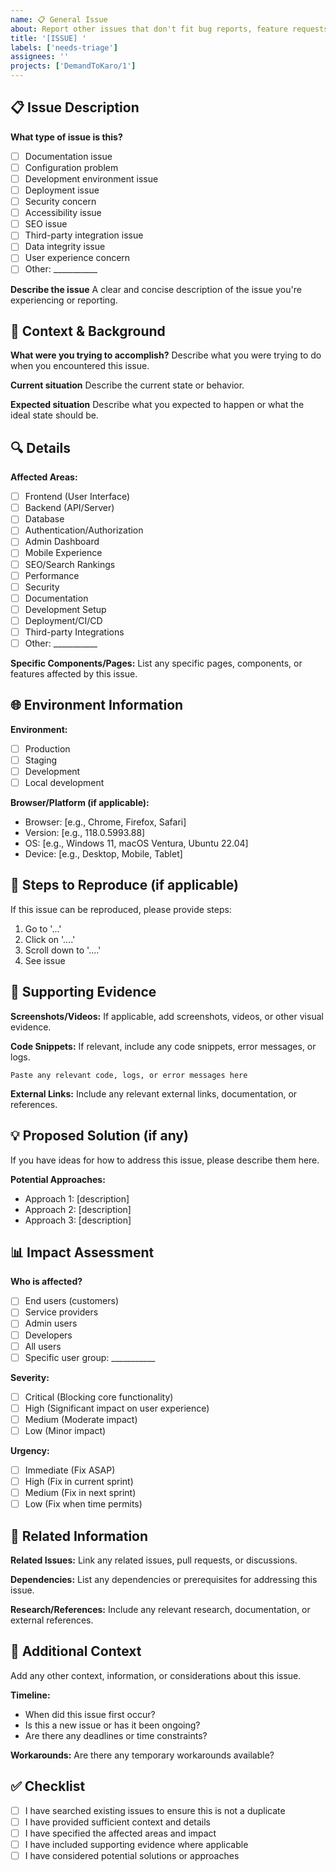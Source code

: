 ```yaml
---
name: 📋 General Issue
about: Report other issues that don't fit bug reports, feature requests, or performance issues
title: '[ISSUE] '
labels: ['needs-triage']
assignees: ''
projects: ['DemandToKaro/1']
---
```


## 📋 Issue Description
**What type of issue is this?**
- [ ] Documentation issue
- [ ] Configuration problem
- [ ] Development environment issue
- [ ] Deployment issue
- [ ] Security concern
- [ ] Accessibility issue
- [ ] SEO issue
- [ ] Third-party integration issue
- [ ] Data integrity issue
- [ ] User experience concern
- [ ] Other: ___________

**Describe the issue**
A clear and concise description of the issue you're experiencing or reporting.

## 🎯 Context & Background
**What were you trying to accomplish?**
Describe what you were trying to do when you encountered this issue.

**Current situation**
Describe the current state or behavior.

**Expected situation**
Describe what you expected to happen or what the ideal state should be.

## 🔍 Details
**Affected Areas:**
- [ ] Frontend (User Interface)
- [ ] Backend (API/Server)
- [ ] Database
- [ ] Authentication/Authorization
- [ ] Admin Dashboard
- [ ] Mobile Experience
- [ ] SEO/Search Rankings
- [ ] Performance
- [ ] Security
- [ ] Documentation
- [ ] Development Setup
- [ ] Deployment/CI/CD
- [ ] Third-party Integrations
- [ ] Other: ___________

**Specific Components/Pages:**
List any specific pages, components, or features affected by this issue.

## 🌐 Environment Information
**Environment:**
- [ ] Production
- [ ] Staging
- [ ] Development
- [ ] Local development

**Browser/Platform (if applicable):**
- Browser: [e.g., Chrome, Firefox, Safari]
- Version: [e.g., 118.0.5993.88]
- OS: [e.g., Windows 11, macOS Ventura, Ubuntu 22.04]
- Device: [e.g., Desktop, Mobile, Tablet]

## 🔄 Steps to Reproduce (if applicable)
If this issue can be reproduced, please provide steps:
1. Go to '...'
2. Click on '....'
3. Scroll down to '....'
4. See issue

## 📸 Supporting Evidence
**Screenshots/Videos:**
If applicable, add screenshots, videos, or other visual evidence.

**Code Snippets:**
If relevant, include any code snippets, error messages, or logs.

```
Paste any relevant code, logs, or error messages here
```

**External Links:**
Include any relevant external links, documentation, or references.

## 💡 Proposed Solution (if any)
If you have ideas for how to address this issue, please describe them here.

**Potential Approaches:**
- Approach 1: [description]
- Approach 2: [description]
- Approach 3: [description]

## 📊 Impact Assessment
**Who is affected?**
- [ ] End users (customers)
- [ ] Service providers
- [ ] Admin users
- [ ] Developers
- [ ] All users
- [ ] Specific user group: ___________

**Severity:**
- [ ] Critical (Blocking core functionality)
- [ ] High (Significant impact on user experience)
- [ ] Medium (Moderate impact)
- [ ] Low (Minor impact)

**Urgency:**
- [ ] Immediate (Fix ASAP)
- [ ] High (Fix in current sprint)
- [ ] Medium (Fix in next sprint)
- [ ] Low (Fix when time permits)

## 🔗 Related Information
**Related Issues:**
Link any related issues, pull requests, or discussions.

**Dependencies:**
List any dependencies or prerequisites for addressing this issue.

**Research/References:**
Include any relevant research, documentation, or external references.

## 📝 Additional Context
Add any other context, information, or considerations about this issue.

**Timeline:**
- When did this issue first occur?
- Is this a new issue or has it been ongoing?
- Are there any deadlines or time constraints?

**Workarounds:**
Are there any temporary workarounds available?

## ✅ Checklist
- [ ] I have searched existing issues to ensure this is not a duplicate
- [ ] I have provided sufficient context and details
- [ ] I have specified the affected areas and impact
- [ ] I have included supporting evidence where applicable
- [ ] I have considered potential solutions or approaches
